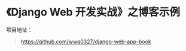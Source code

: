 《Django Web 开发实战》之博客示例
====================

项目地址：

> <https://github.com/wwq0327/django-web-app-book>
